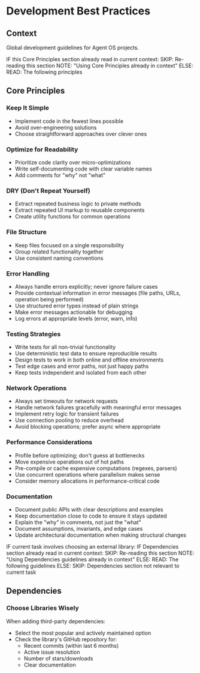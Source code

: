 # Development Best Practices

## Context

Global development guidelines for Agent OS projects.

<conditional-block context-check="core-principles">
IF this Core Principles section already read in current context:
  SKIP: Re-reading this section
  NOTE: "Using Core Principles already in context"
ELSE:
  READ: The following principles

## Core Principles

### Keep It Simple
- Implement code in the fewest lines possible
- Avoid over-engineering solutions
- Choose straightforward approaches over clever ones

### Optimize for Readability
- Prioritize code clarity over micro-optimizations
- Write self-documenting code with clear variable names
- Add comments for "why" not "what"

### DRY (Don't Repeat Yourself)
- Extract repeated business logic to private methods
- Extract repeated UI markup to reusable components
- Create utility functions for common operations

### File Structure
- Keep files focused on a single responsibility
- Group related functionality together
- Use consistent naming conventions

### Error Handling
- Always handle errors explicitly; never ignore failure cases
- Provide contextual information in error messages (file paths, URLs, operation being performed)
- Use structured error types instead of plain strings
- Make error messages actionable for debugging
- Log errors at appropriate levels (error, warn, info)

### Testing Strategies
- Write tests for all non-trivial functionality
- Use deterministic test data to ensure reproducible results
- Design tests to work in both online and offline environments
- Test edge cases and error paths, not just happy paths
- Keep tests independent and isolated from each other

### Network Operations
- Always set timeouts for network requests
- Handle network failures gracefully with meaningful error messages
- Implement retry logic for transient failures
- Use connection pooling to reduce overhead
- Avoid blocking operations; prefer async where appropriate

### Performance Considerations
- Profile before optimizing; don't guess at bottlenecks
- Move expensive operations out of hot paths
- Pre-compile or cache expensive computations (regexes, parsers)
- Use concurrent operations where parallelism makes sense
- Consider memory allocations in performance-critical code

### Documentation
- Document public APIs with clear descriptions and examples
- Keep documentation close to code to ensure it stays updated
- Explain the "why" in comments, not just the "what"
- Document assumptions, invariants, and edge cases
- Update architectural documentation when making structural changes
</conditional-block>

<conditional-block context-check="dependencies" task-condition="choosing-external-library">
IF current task involves choosing an external library:
  IF Dependencies section already read in current context:
    SKIP: Re-reading this section
    NOTE: "Using Dependencies guidelines already in context"
  ELSE:
    READ: The following guidelines
ELSE:
  SKIP: Dependencies section not relevant to current task

## Dependencies

### Choose Libraries Wisely
When adding third-party dependencies:
- Select the most popular and actively maintained option
- Check the library's GitHub repository for:
  - Recent commits (within last 6 months)
  - Active issue resolution
  - Number of stars/downloads
  - Clear documentation
</conditional-block>
